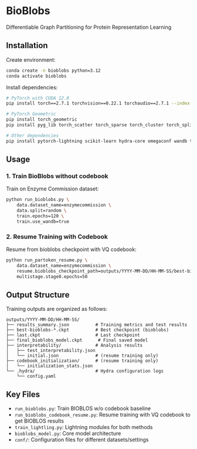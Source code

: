 # BioBlobs

Differentiable  Graph Partitioning for Protein Representation Learning

## Installation

Create environment:
```bash
conda create -n bioblobs python=3.12
conda activate bioblobs
```

Install dependencies:
```bash
# PyTorch with CUDA 12.8
pip install torch==2.7.1 torchvision==0.22.1 torchaudio==2.7.1 --index-url https://download.pytorch.org/whl/cu128

# PyTorch Geometric
pip install torch_geometric
pip install pyg_lib torch_scatter torch_sparse torch_cluster torch_spline_conv -f https://data.pyg.org/whl/torch-2.7.0+cu128.html

# Other dependencies
pip install pytorch-lightning scikit-learn hydra-core omegaconf wandb tqdm numpy pandas matplotlib seaborn proteinshake
```

## Usage

### 1. Train BioBlobs without codebook 

Train on Enzyme Commission dataset:
```bash
python run_bioblobs.py \
    data.dataset_name=enzymecommission \
    data.split=random \
    train.epochs=120 \
    train.use_wandb=true
```

### 2. Resume Training with Codebook 

Resume from bioblobs checkpoint with VQ codebook:
```bash
python run_partoken_resume.py \
    data.dataset_name=enzymecommission \
    resume.bioblobs_checkpoint_path=outputs/YYYY-MM-DD/HH-MM-SS/best-bioblobs-*.ckpt \
    multistage.stage0.epochs=50
```

## Output Structure

Training outputs are organized as follows:
```
outputs/YYYY-MM-DD/HH-MM-SS/
├── results_summary.json          # Training metrics and test results
├── best-bioblobs-*.ckpt          # Best checkpoint (bioblobs)  
├── last.ckpt                     # Last checkpoint
├── final_bioblobs_model.ckpt      # Final saved model
├── interpretability/             # Analysis results
│   ├── test_interpretability.json
│   └── initial.json              # (resume training only)
├── codebook_initialization/      # (resume training only)
│   └── initialization_stats.json
└── .hydra/                       # Hydra configuration logs
    └── config.yaml
```

## Key Files

- `run_bioblobs.py`: Train BIOBLOS w/o codebook baseline
- `run_bioblobs_codebook_resume.py`: Resume training with VQ codebook to get BIOBLOS results
- `train_lightling.py`: Lightning modules for both methods
- `bioblobs_model.py`: Core model architecture
- `conf/`: Configuration files for different datasets/settings
